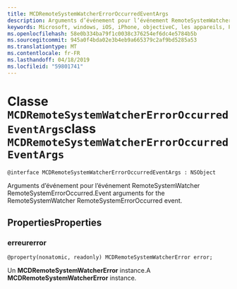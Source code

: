 ```yaml
---
title: MCDRemoteSystemWatcherErrorOccurredEventArgs
description: Arguments d’événement pour l’événement RemoteSystemWatcher RemoteSystemErrorOccurred.
keywords: Microsoft, windows, iOS, iPhone, objectiveC, les appareils, Project Rome connectés
ms.openlocfilehash: 58e0b334ba79f1c0038c376254ef6dc4e5784b5b
ms.sourcegitcommit: 945a0f4bda02e3b4eb9a665379c2af9bd5285a53
ms.translationtype: MT
ms.contentlocale: fr-FR
ms.lasthandoff: 04/18/2019
ms.locfileid: "59801741"
---
```

# <a name="class-mcdremotesystemwatchererroroccurredeventargs"></a><span data-ttu-id="485ae-104">Classe `MCDRemoteSystemWatcherErrorOccurredEventArgs`</span><span class="sxs-lookup"><span data-stu-id="485ae-104">class `MCDRemoteSystemWatcherErrorOccurredEventArgs`</span></span> 

```
@interface MCDRemoteSystemWatcherErrorOccurredEventArgs : NSObject
```  

<span data-ttu-id="485ae-105">Arguments d’événement pour l’événement RemoteSystemWatcher RemoteSystemErrorOccurred.</span><span class="sxs-lookup"><span data-stu-id="485ae-105">Event arguments for the RemoteSystemWatcher RemoteSystemErrorOccurred event.</span></span>

## <a name="properties"></a><span data-ttu-id="485ae-106">Properties</span><span class="sxs-lookup"><span data-stu-id="485ae-106">Properties</span></span>

### <a name="error"></a><span data-ttu-id="485ae-107">erreur</span><span class="sxs-lookup"><span data-stu-id="485ae-107">error</span></span>
`@property(nonatomic, readonly) MCDRemoteSystemWatcherError error;`

<span data-ttu-id="485ae-108">Un **MCDRemoteSystemWatcherError** instance.</span><span class="sxs-lookup"><span data-stu-id="485ae-108">A **MCDRemoteSystemWatcherError** instance.</span></span>
